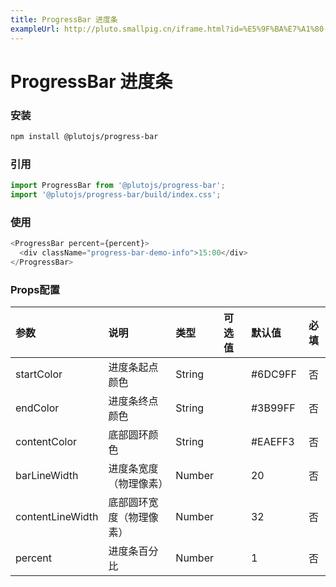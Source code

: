 ```yaml
---
title: ProgressBar 进度条
exampleUrl: http://pluto.smallpig.cn/iframe.html?id=%E5%9F%BA%E7%A1%80-progressbar-%E8%BF%9B%E5%BA%A6%E6%9D%A1--story-1
---
```


# ProgressBar 进度条

### 安装
``` bash
npm install @plutojs/progress-bar
```

### 引用
``` js
import ProgressBar from '@plutojs/progress-bar';
import '@plutojs/progress-bar/build/index.css';
```

### 使用
``` js
<ProgressBar percent={percent}>
  <div className="progress-bar-demo-info">15:00</div>
</ProgressBar>
```

### Props配置
| 参数 | 说明 | 类型 | 可选值 | 默认值 | 必填 |
| :-- | :-- | :-- | :-- | :-- | :--: |
| startColor | 进度条起点颜色 | String || #6DC9FF | 否 |
| endColor | 进度条终点颜色 | String || #3B99FF | 否 |
| contentColor | 底部圆环颜色 | String || #EAEFF3 | 否 |
| barLineWidth | 进度条宽度（物理像素） | Number || 20 | 否 |
| contentLineWidth | 底部圆环宽度（物理像素） | Number || 32 | 否 |
| percent | 进度条百分比 | Number || 1 | 否 |